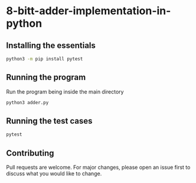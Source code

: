 # 8-bitt-adder-implementation-in-python


## Installing the essentials
```bash
python3 -m pip install pytest
```

## Running the program
Run the program being inside the main directory
```bash
python3 adder.py
```

## Running the test cases
```bash
pytest
```
## Contributing
Pull requests are welcome. For major changes, please open an issue first to discuss what you would like to change.
